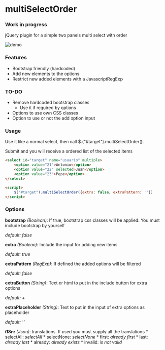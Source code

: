 multiSelectOrder
================

### Work in progress ###
jQuery plugin for a simple two panels multi select with order

![demo](https://raw.github.com/racoonman/multiSelectOrder/master/demo.png)

### Features ###
* Bootstrap friendly (hardcoded)
* Add new elements to the options
* Restrict new added elements with a JavascriptRegExp

### TO-DO ###
* Remove hardcoded bootstrap classes
   * Use it if required by options
* Options to use own CSS classes
* Option to use or not the add option input

### Usage ###
Use it like a normal select, then call $.("#target").multiSelectOrder().

Submit and you will receive a ordered list of the selected items

```HTML
<select id="target" name="usuario" multiple>
    <option value="21">Antonio</option>
    <option value="22" selected>Juan</option>
    <option value="23">Pepe</option>
</select>

<script>
    $("#target").multiSelectOrder({extra: false, extraPattern: ''})
</script>
```

### Options ###
**bootstrap** *(Boolean)*: If true, bootstrap css classes will be applied. You must include bootstrap by yourself

*default: false*

**extra** *(Boolean)*: Include the input for adding new items

*default: true*

**extraPattern** *(RegExp)*: If defined the added options will be filtered

*default: false*

**extraButton** *(String)*: Text or html to put in the include button for extra options 

*default: +*

**extraPlaceholder** *(String)*: Text to put in the input of extra options as placeholder

*default: ''*

**i18n:** *(Json)*: translations. If used you must supply all the translations
    * selectAll: *selectAll*
    * selectNone: *selectNone*
    * first: *already first*
    * last: *already last*
    * already: *already exists*
    * invalid: *is not valid*
